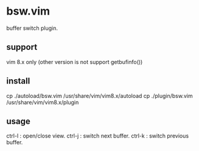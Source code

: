 # bsw.vim
buffer switch plugin.

## support
vim 8.x only
(other version is not support getbufinfo())

## install
cp ./autoload/bsw.vim /usr/share/vim/vim8.x/autoload
cp ./plugin/bsw.vim /usr/share/vim/vim8.x/plugin

## usage
ctrl-l : open/close view.
ctrl-j : switch next buffer.
ctrl-k : switch previous buffer.
